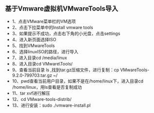 ## 基于Vmware虚拟机VMwareTools导入

* 1、点击VMware菜单栏的VM选项
* 2、点击下拉菜单中的Install vmware tools
* 3、如果提示不成功，点击右下角的小光盘，点击settings
* 4、进入新页面选择ISO
* 5、找到VMwareTools
* 6、选择linuxISO的路径，进行导入
* 7、进入目录cd /media/linux
* 8、进入目录cd VMware\Tools/
* 9、查看当前目录 ls ,找到tar.gz压缩文件，进行复制：cp VMwareTools-9.2.0-799703.tar.gz ~/
* 10、pwd查看当前用户目录，如果不是在/home/linux下，进入目录cd /home/linux，用ls查看是否复制成功
* 11、tar xvf进行解压
* 12、cd VMware-tools-distrib/
* 13、进行安装：sudo ./vmware-install.pl
